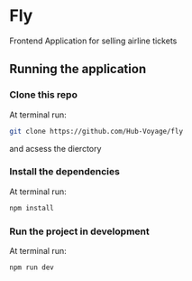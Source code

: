 # Fly
Frontend Application for selling airline tickets

## Running the application
### Clone this repo

At terminal run:

```BASH
git clone https://github.com/Hub-Voyage/fly
```

and acsess the dierctory

### Install the dependencies
At terminal run:

```BASH
npm install
```
### Run the project in development
At terminal run:

```BASH
npm run dev
```



